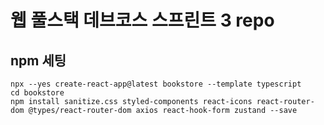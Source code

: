 # 웹 풀스택 데브코스 스프린트 3 repo

## npm 세팅

```
npx --yes create-react-app@latest bookstore --template typescript
cd bookstore
npm install sanitize.css styled-components react-icons react-router-dom @types/react-router-dom axios react-hook-form zustand --save
```
